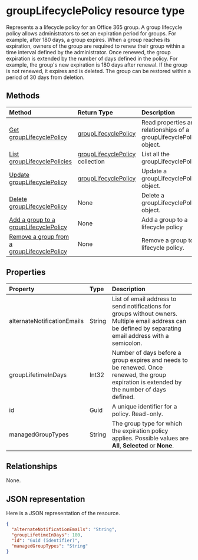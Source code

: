 # groupLifecyclePolicy resource type

Represents a a lifecycle policy for an Office 365 group. A group lifecycle policy allows administrators to set an expiration period for groups. For example, after 180 days, a group expires. When a group reaches its expiration, owners of the group are required to renew their group within a time interval defined by the administrator. Once renewed, the group expiration is extended by the number of days defined in the policy. For example, the group's new expiration is 180 days after renewal. If the group is not renewed, it expires and is deleted. The group can be restored within a period of 30 days from deletion.

## Methods

| Method | Return Type | Description |
|:---------------|:--------|:----------|
|[Get groupLifecyclePolicy](../api/grouplifecyclepolicy_get.md) | [groupLifecyclePolicy](grouplifecyclepolicy.md) |Read properties and relationships of a groupLifecyclePolicy object.|
|[List groupLifecyclePolicies](../api/grouplifecyclepolicy_list.md) | [groupLifecyclePolicy](grouplifecyclepolicy.md) collection | List all the groupLifecyclePolicies. |
|[Update groupLifecyclePolicy](../api/grouplifecyclepolicy_update.md) | [groupLifecyclePolicy](grouplifecyclepolicy.md)	| Update a groupLifecyclePolicy object. |
|[Delete groupLifecyclePolicy](../api/grouplifecyclepolicy_delete.md) | None | Delete a groupLifecyclePolicy object. |
|[Add a group to a groupLifecyclePolicy](../api/grouplifecyclepolicy_addgroup.md)|None| Add a group to a lifecycle policy |
|[Remove a group from a groupLifecyclePolicy](../api/grouplifecyclepolicy_removegroup.md)|None| Remove a group to a lifecycle policy. |

## Properties

| Property | Type | Description |
|:---------------|:--------|:----------|
|alternateNotificationEmails|String| List of email address to send notifications for groups without owners. Multiple email address can be defined by separating email address with a semicolon. |
|groupLifetimeInDays|Int32| Number of days before a group expires and needs to be renewed. Once renewed, the group expiration is extended by the number of days defined. |
|id|Guid| A unique identifier for a policy. Read-only.|
|managedGroupTypes|String| The group type for which the expiration policy applies. Possible values are **All**, **Selected** or **None**. |

## Relationships

None.

## JSON representation

Here is a JSON representation of the resource.

<!--{
  "blockType": "resource",
  "optionalProperties": [],
  "keyProperty": "id",
  "baseType": "microsoft.graph.entity",
  "@odata.type": "microsoft.graph.groupLifecyclePolicy"
}-->

```json
{
  "alternateNotificationEmails": "String",
  "groupLifetimeInDays": 180,
  "id": "Guid (identifier)",
  "managedGroupTypes": "String"
}

```

<!-- uuid: 8fcb5dbc-d5aa-4681-8e31-b001d5168d79
2015-10-25 14:57:30 UTC -->
<!-- {
  "type": "#page.annotation",
  "description": "groupLifecyclePolicy resource",
  "keywords": "",
  "section": "documentation",
  "tocPath": ""
}-->